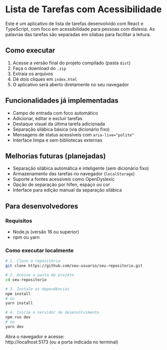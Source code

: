 # Lista de Tarefas com Acessibilidade

Este é um aplicativo de lista de tarefas desenvolvido com React e TypeScript, com foco em acessibilidade para pessoas com dislexia. As palavras das tarefas são separadas em sílabas para facilitar a leitura.

## Como executar 

1. Acesse a versão final do projeto compilado (pasta `dist`)
2. Faça o download do `.zip`
3. Extraia os arquivos
4. Dê dois cliques em `index.html`
5. O aplicativo será aberto diretamente no seu navegador

## Funcionalidades já implementadas

- Campo de entrada com foco automático
- Adicionar, editar e excluir tarefas
- Destaque visual da última tarefa adicionada
- Separação silábica básica (via dicionário fixo)
- Mensagens de status acessíveis com `aria-live="polite"`
- Interface limpa e sem bibliotecas externas

## Melhorias futuras (planejadas)

- Separação silábica automática e inteligente (sem dicionário fixo)
- Armazenamento das tarefas no navegador (`localStorage`)
- Suporte a fontes acessíveis como OpenDyslexic
- Opção de separação por hífen, espaço ou cor
- Interface para edição manual da separação silábica

## Para desenvolvedores

### Requisitos

- Node.js (versão 16 ou superior)
- npm ou yarn

### Como executar localmente

```bash
# 1. Clone o repositório
git clone https://github.com/seu-usuario/seu-repositorio.git

# 2. Acesse a pasta do projeto
cd seu-repositorio

# 3. Instale as dependências
npm install
# ou
yarn install

# 4. Inicie o servidor de desenvolvimento
npm run dev
# ou
yarn dev
```

Abra o navegador e acesse:  
http://localhost:5173 (ou a porta indicada no terminal)